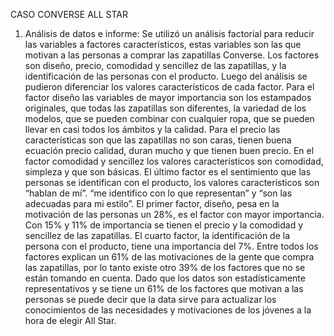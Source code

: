 ﻿CASO CONVERSE ALL STAR

1)	Análisis de datos e informe:
Se utilizó un análisis factorial para reducir las variables a factores característicos, estas variables son las que motivan a las personas a comprar las zapatillas Converse. Los factores son diseño, precio, comodidad y sencillez de las zapatillas, y la identificación de las personas con el producto. 
Luego del análisis se pudieron diferenciar los valores característicos de cada factor. 
Para el factor diseño las variables de mayor importancia son los estampados originales, que todas las zapatillas son diferentes, la variedad de los modelos, que se pueden combinar con cualquier ropa, que se pueden llevar en casi todos los ámbitos y la calidad.
Para el precio las características son que las zapatillas no son caras, tienen buena ecuación precio calidad, duran mucho y que tienen buen precio.
En el factor comodidad y sencillez los valores característicos son comodidad, simpleza y que son básicas. 
El último factor es el sentimiento que las personas se identifican con el producto, los valores característicos son “hablan de mí”. “me identifico con lo que representan” y “son las adecuadas para mi estilo”.
El primer factor, diseño, pesa en la motivación de las personas un 28%, es el factor con mayor importancia. Con 15% y 11% de importancia se tienen el precio y la comodidad y sencillez de las zapatillas. El cuarto factor, la identificación de la persona con el producto, tiene una importancia del 7%.
Entre todos los factores explican un 61% de las motivaciones de la gente que compra las zapatillas, por lo tanto existe otro 39% de los factores que no se están tomando en cuenta.
Dado que los datos son estadísticamente representativos y se tiene un 61% de los factores que motivan a las personas se puede decir que la data sirve para actualizar los conocimientos de las necesidades y motivaciones de los jóvenes a la hora de elegir All Star.
